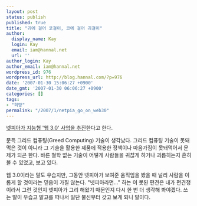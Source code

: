 ```yaml
---
layout: post
status: publish
published: true
title: "귀에 걸어 코걸이, 코에 걸어 귀걸이"
author:
  display_name: Kay
  login: Kay
  email: iam@hannal.net
  url: ''
author_login: Kay
author_email: iam@hannal.net
wordpress_id: 976
wordpress_url: http://blog.hannal.com/?p=976
date: '2007-01-30 15:06:27 +0900'
date_gmt: '2007-01-30 06:06:27 +0900'
categories: []
tags:
- "희망"
permalink: "/2007/1/netpia_go_on_web30"
---
```

<p><a href="http://www.dt.co.kr/contents.htm?article_no=2007013002010631727003">넷피아가 지능형 '웹 3.0' 사업을 추진</a>한다고 한다.</p>
<p>문득 그리드 컴퓨팅(Greed Computing) 기술이 생각났다. 그리드 컴퓨팅 기술이 못돼먹은 것이 아니라 그 기술을 활용한 제품에 적용한 정책이나 마음가짐이 못돼먹어서 문제가 되곤 한다. 바른 철학 없는 기술이 어떻게 사람들을 귀찮게 하거나 괴롭히는지 흔히 볼 수 있었고, 보고 있다.</p>
<p>웹 3.0이라는 말도 우습지만, 그동안 넷피아가 보여준 움직임을 봤을 때 널리 사람을 이롭게 할 것이라는 믿음이 가질 않는다. "넷피아라면..." 하는 이 못된 편견은 내가 편견쟁이라서 그런 것인지 넷피아가 그리 해왔기 때문인지 다시 한 번 더 생각해 봐야겠다. 쓰는 말이 우습고 말고를 떠나서 일단 불신부터 갖고 보게 되니 말이다.</p>
